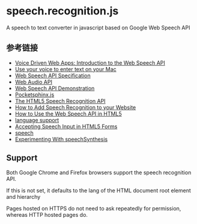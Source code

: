 # speech.recognition.js
A speech to text converter in javascript based on Google Web Speech API


## 参考链接
* [Voice Driven Web Apps: Introduction to the Web Speech API](https://developers.google.com/web/updates/2013/01/Voice-Driven-Web-Apps-Introduction-to-the-Web-Speech-API)
* [Use your voice to enter text on your Mac](https://support.apple.com/en-us/HT202584)
* [Web Speech API Specification](https://dvcs.w3.org/hg/speech-api/raw-file/tip/speechapi.html)
* [Web Audio API](https://webaudio.github.io/web-audio-api/)
* [Web Speech API Demonstration](https://www.google.com/intl/en/chrome/demos/speech.html)
* [Pocketsphinx.js](https://syl22-00.github.io/pocketsphinx.js/)
* [The HTML5 Speech Recognition API](https://shapeshed.com/html5-speech-recognition-api/)
* [How to Add Speech Recognition to your Website](http://www.labnol.org/software/add-speech-recognition-to-website/19989/)
* [How to Use the Web Speech API in HTML5](https://ctrlq.org/code/19680-html5-web-speech-api)
* [language support](http://img.labnol.org/di/langs.txt)
* [Accepting Speech Input in HTML5 Forms](http://blog.teamtreehouse.com/accepting-speech-input-html5-forms)
* [speech](https://github.com/yyx990803/Speech.js)
* [Experimenting With speechSynthesis](https://www.smashingmagazine.com/2017/02/experimenting-with-speechsynthesis/)





## Support
Both Google Chrome and Firefox browsers support the speech recognition API.

If this is not set, it defaults to the lang of the HTML document root element and hierarchy

Pages hosted on HTTPS do not need to ask repeatedly for permission, whereas HTTP hosted pages do.
